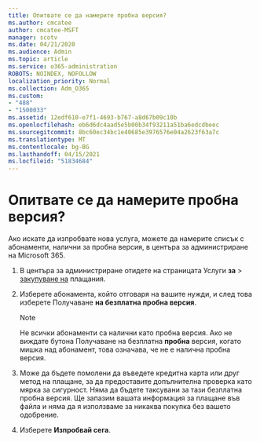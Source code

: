 ```yaml
---
title: Опитвате се да намерите пробна версия?
ms.author: cmcatee
author: cmcatee-MSFT
manager: scotv
ms.date: 04/21/2020
ms.audience: Admin
ms.topic: article
ms.service: o365-administration
ROBOTS: NOINDEX, NOFOLLOW
localization_priority: Normal
ms.collection: Adm_O365
ms.custom:
- "488"
- "1500033"
ms.assetid: 12edf610-e7f1-4693-b767-a8d67b09c10b
ms.openlocfilehash: eb6d6dc4aad5e5b00b34f93211a51ba6edcdbeec
ms.sourcegitcommit: 8bc60ec34bc1e40685e3976576e04a2623f63a7c
ms.translationtype: MT
ms.contentlocale: bg-BG
ms.lasthandoff: 04/15/2021
ms.locfileid: "51834684"
---
```

# <a name="trying-to-find-a-trial"></a>Опитвате се да намерите пробна версия?

Ако искате да изпробвате нова услуга, можете да намерите списък с абонаменти, налични за пробна версия, в центъра за администриране на Microsoft 365.
  
1. В центъра за администриране отидете на страницата Услуги **за** \> [закупуване на](https://go.microsoft.com/fwlink/p/?linkid=868433) плащания.

2. Изберете абонамента, който отговаря на вашите нужди, и след това изберете Получаване  **на безплатна пробна версия**.

    > [!NOTE]
    > Не всички абонаменти са налични като пробна версия. Ако не виждате бутона Получаване на безплатна **пробна** версия, когато мишка над абонамент, това означава, че не е налична пробна версия.
  
3. Може да бъдете помолени да въведете кредитна карта или друг метод на плащане, за да предоставите допълнителна проверка като мярка за сигурност. Няма да бъдете таксувани за тази безплатна пробна версия. Ще запазим вашата информация за плащане във файла и няма да я използваме за никаква покупка без вашето одобрение.

4. Изберете **Изпробвай сега**.